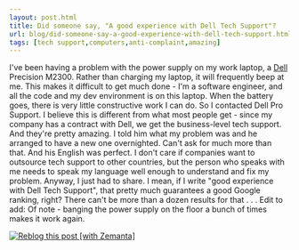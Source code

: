```yaml
---
layout: post.html
title: Did someone say, "A good experience with Dell Tech Support"?
url: blog/did-someone-say-a-good-experience-with-dell-tech-support.html
tags: [tech support,computers,anti-complaint,amazing]
---
```

I've been having a problem with the power supply on my work laptop, a [Dell](http://www.dell.com/) Precision M2300. Rather than charging my laptop, it will frequently beep at me. This makes it difficult to get much done - I'm a software engineer, and all the code and my dev environment is on this laptop. When the battery goes, there is very little constructive work I can do. So I contacted Dell Pro Support. I believe this is different from what most people get - since my company has a contract with Dell, we get the business-level tech support. And they're pretty amazing. I told him what my problem was and he arranged to have a new one overnighted. Can't ask for much more than that. And his English was perfect. I don't care if companies want to outsource tech support to other countries, but the person who speaks with me needs to speak my language well enough to understand and fix my problem. Anyway, I just had to share. I mean, if I write "good experience with Dell Tech Support", that pretty much guarantees a good Google ranking, right? There can't be more than a dozen results for that . . . Edit to add: Of note - banging the power supply on the floor a bunch of times makes it work again. 

[![Reblog this post [with Zemanta]](http://img.zemanta.com/reblog_e.png?x-id=2f97b118-c378-48b1-b69f-8ebdec8e9fad)](http://reblog.zemanta.com/zemified/2f97b118-c378-48b1-b69f-8ebdec8e9fad/)
